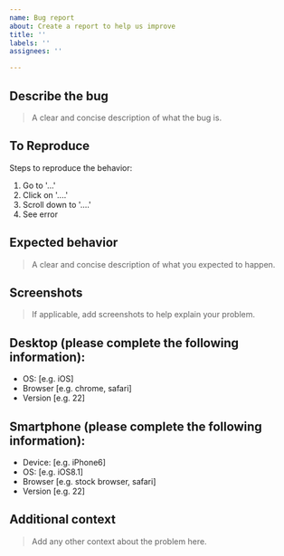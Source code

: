 ```yaml
---
name: Bug report
about: Create a report to help us improve
title: ''
labels: ''
assignees: ''

---
```


## **Describe the bug**

> A clear and concise description of what the bug is.

## **To Reproduce**

Steps to reproduce the behavior:
1. Go to '...'
2. Click on '....'
3. Scroll down to '....'
4. See error

## **Expected behavior**

> A clear and concise description of what you expected to happen.

## **Screenshots**

> If applicable, add screenshots to help explain your problem.

## **Desktop (please complete the following information):**

 - OS: [e.g. iOS]
 - Browser [e.g. chrome, safari]
 - Version [e.g. 22]

## **Smartphone (please complete the following information):**

 - Device: [e.g. iPhone6]
 - OS: [e.g. iOS8.1]
 - Browser [e.g. stock browser, safari]
 - Version [e.g. 22]

## **Additional context**

> Add any other context about the problem here.
